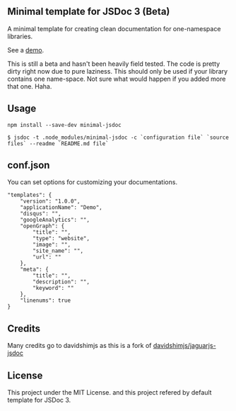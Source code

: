 Minimal template for JSDoc 3 (Beta)
---
A minimal template for creating clean documentation for one-namespace libraries.

See a [demo](https://rawgit.com/chiedolabs/objob/master/docs/ob.html).

This is still a beta and hasn't been heavily field tested. The code is pretty dirty right now due to pure laziness. This should only be used if your library contains one name-space. Not sure what would happen if you added more that one. Haha.

Usage
---

```
npm install --save-dev minimal-jsdoc
```

```
$ jsdoc -t .node_modules/minimal-jsdoc -c `configuration file` `source files` --readme `README.md file`
```

conf.json
---
You can set options for customizing your documentations.

```
"templates": {
	"version": "1.0.0",
    "applicationName": "Demo",
    "disqus": "",
    "googleAnalytics": "",
    "openGraph": {
        "title": "",
        "type": "website",
        "image": "",
        "site_name": "",
        "url": ""
    },
    "meta": {
        "title": "",
        "description": "",
        "keyword": ""
    },
    "linenums": true
}
```

Credits
---
Many credits go to davidshimjs as this is a fork of [davidshimjs/jaguarjs-jsdoc](https://github.com/davidshimjs/jaguarjs-jsdoc)

License
---
This project under the MIT License. and this project refered by default template for JSDoc 3.

